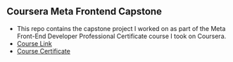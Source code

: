 ## Coursera Meta Frontend Capstone

- This repo contains the capstone project I worked on as part of the Meta Front-End Developer Professional Certificate course I took on Coursera.
- [Course Link](https://www.coursera.org/professional-certificates/meta-front-end-developer)
- [Course Certificate](https://coursera.org/share/b2c8944878d5b07afed58a8587f31b4a)
